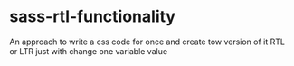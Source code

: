 sass-rtl-functionality
======================

An approach to write a css code for once and create tow version of it RTL or LTR just with change one variable value
